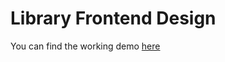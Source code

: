 # Library Frontend Design

You can find the working demo [here](https://fjorn-x.github.io/library/)
